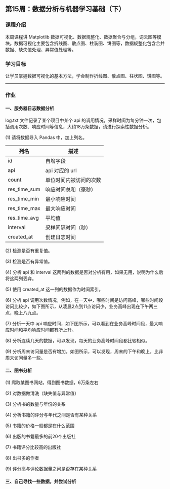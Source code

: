 ## 第15周：数据分析与机器学习基础（下）

### 课程介绍

本周课程讲 Matplotlib 数据可视化、数据规整化、数据聚合与分组，词云图等模块。数据可视化主要包含折线图、散点图、柱装图、饼图等，数据规整化包含合并数据、缺失值处理、异常值处理等。



### 学习目标

让学员掌握数据可视化的基本方法，学会制作折线图、散点图、柱状图、饼图等。





---

### 作业

#### 一、服务器日志数据分析

log.txt 文件记录了某个项目中某个 api 的调用情况，采样时间为每分钟一次，包括调用次数、响应时间等信息，大约18万条数据，请进行探索性数据分析。

(1) 请将数据导入 Pandas 中，加上列名。

| 列名         | 描述                   |
| ------------ | ---------------------- |
| id           | 自增字段               |
| api          | api 对应的 url         |
| count        | 单位时间内被访问的次数 |
| res_time_sum | 响应时间总和（毫秒）   |
| res_time_min | 最小响应时间           |
| res_time_max | 最大响应时间           |
| res_time_avg | 平均值                 |
| interval     | 采样间隔时间（秒）     |
| created_at   | 创建日志时间           |

(2) 检测是否有重复值。

(3) 检测是否有异常值。

(4) 分析 api 和 interval 这两列的数据是否对分析有用，如果无用，说明为什么后将这两列丢弃。

(5) 使用 created_at 这一列的数据作为时间索引。

(6) 分析 api 调用次数情况，例如，在一天中，哪些时间是访问高峰，哪些时间段访问比较少，如下图所示，从凌晨2点到11点访问少，业务高峰出现在下午两三点，晚上八九点。

(7) 分析一天中 api 响应时间，如下图所示，可以看到在业务高峰时间段，最大响应时间和平均响应时间都有所上升。

(8) 分析连续几天的数据，可以发现，每天的业务高峰时间段都比较相似。

(9) 分析周末访问量是否有增加。如图所示，可以发现，周末的下午和晚上，比非周末访问量多一些。



#### 二、图书分析

(1) 爬取某图书网站，得到图书数据，6万条左右

(2) 对数据做清洗（缺失值与异常值）

(3) 分析书的数量与年份的关系

(4) 分析书籍的评分与年代之间是否有某种关系

(5) 书籍的价格一般都是在什么范围

(6) 出版的书籍最多的前20个出版社

(7) 书籍评分比较高的出版社

(8) 出书多的作者

(9) 评分高与评论数据量之间是否存在某种关系



#### 三、自己寻找一些数据，并尝试分析